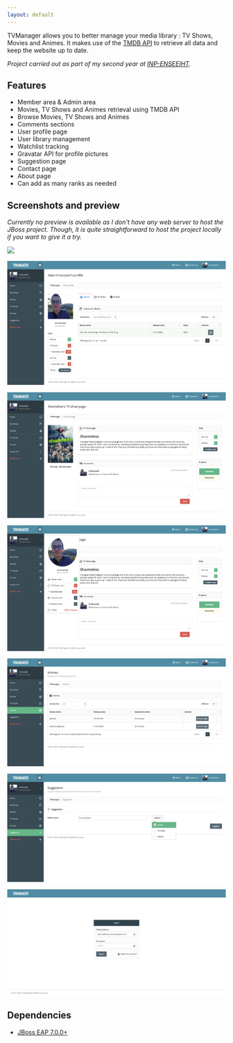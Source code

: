 ```yaml
---
layout: default
---
```


TVManager allows you to better manage your media library : TV Shows, Movies and Animes. It makes use of the [TMDB API](https://developers.themoviedb.org/3) to retrieve all data and keep the website up to date.

*Project carried out as part of my second year at [INP-ENSEEIHT](http://www.enseeiht.fr/en/home.html).*

## Features

* Member area & Admin area
* Movies, TV Shows and Animes retrieval using TMDB API
* Browse Movies, TV Shows and Animes
* Comments sections
* User profile page
* User library management
* Watchlist tracking
* Gravatar API for profile pictures
* Suggestion page
* Contact page
* About page
* Can add as many ranks as needed

## Screenshots and preview

*Currently no preview is available as I don't have any web server to host the JBoss project. Though, it is quite straightforward to host the project locally if you want to give it a try.*

![](images/PREVIEW_1.png)

![](images/PREVIEW_2.png)

![](images/PREVIEW_3.png)

![](images/PREVIEW_4.png)

![](images/PREVIEW_5.png)

![](images/PREVIEW_6.png)

![](images/PREVIEW_7.png)

## Dependencies

* [JBoss EAP 7.0.0+](https://developers.redhat.com/products/eap/download)